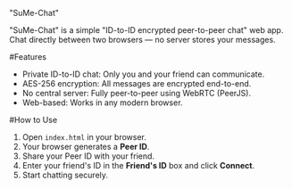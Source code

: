 "SuMe-Chat"

"SuMe-Chat" is a simple "ID-to-ID encrypted peer-to-peer chat" web app.  
Chat directly between two browsers — no server stores your messages.  


#Features

- Private ID-to-ID chat: Only you and your friend can communicate.  
- AES-256 encryption: All messages are encrypted end-to-end.  
- No central server: Fully peer-to-peer using WebRTC (PeerJS).  
- Web-based: Works in any modern browser.  


#How to Use

1. Open `index.html` in your browser.  
2. Your browser generates a **Peer ID**.  
3. Share your Peer ID with your friend.  
4. Enter your friend's ID in the **Friend's ID** box and click **Connect**.  
5. Start chatting securely.  
